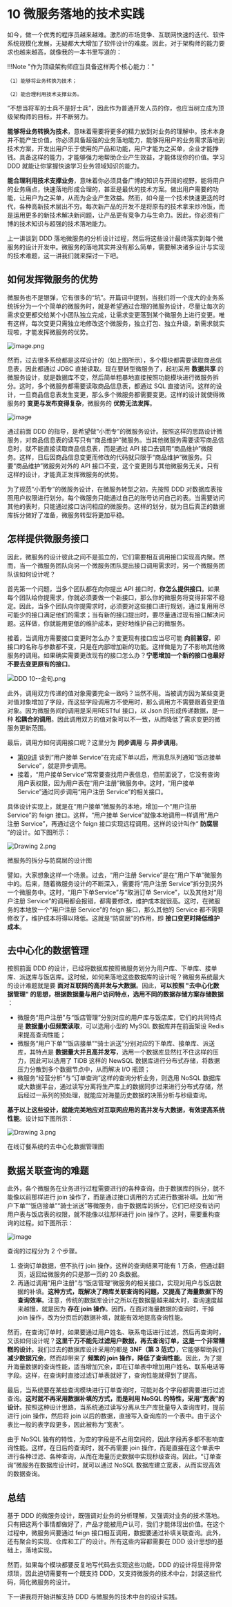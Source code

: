 # 10 微服务落地的技术实践

如今，做一个优秀的程序员越来越难。激烈的市场竞争、互联网快速的迭代、软件系统规模化发展，无疑都大大增加了软件设计的难度。因此，对于架构师的能力要求也越来越高，就像我的一本书里写道的：

!!!Note "作为顶级架构师应当具备这样两个核心能力："

    （1）能够将业务转换为技术；

    （2）能合理利用技术支撑业务。

“不想当将军的士兵不是好士兵”，因此作为普通开发人员的你，也应当树立成为顶级架构师的目标，并不断努力。

**能够将业务转换为技术**，意味着需要将更多的精力放到对业务的理解中。技术本身并不能产生价值，你必须具备超强的业务落地能力，能够将用户的业务需求落地到技术方案，开发出用户乐于使用的产品和功能，用户才能为之买单，企业才能挣钱。具备这样的能力，才能够强力地帮助企业产生效益，才能体现你的价值。学习 DDD 就能让你掌握快速学习业务领域知识的能力。

**能合理利用技术支撑业务**，意味着你必须具备广博的知识与开阔的视野，能将用户的业务痛点，快速落地形成合理的，甚至是最优的技术方案。做出用户需要的功能，让用户为之买单，从而为企业产生效益。然而，如今是一个技术快速更迭的时代，各种高新技术层出不穷。每次新产品的开发不是将原有的技术拿来炒冷饭，而是运用更多的新技术解决新问题，让产品更有竞争力与生命力。因此，你必须有广博的技术知识与超强的技术落地能力。

上一讲谈到 DDD 落地微服务的分析设计过程，然后将这些设计最终落实到每个微服务的设计开发中。微服务的落地其实并没有那么简单，需要解决诸多设计与实现的技术难题，这一讲我们就来探讨一下吧。

## 如何发挥微服务的优势

微服务也不是银弹，它有很多的“坑”。开篇词中提到，当我们将一个庞大的业务系统拆分为一个个简单的微服务时，就是希望通过合理的微服务设计，尽量让每次的需求变更都交给某个小团队独立完成，让需求变更落到某个微服务上进行变更。唯有这样，每次变更只需独立地修改这个微服务，独立打包、独立升级，新需求就实现啦，才能发挥微服务的优势。

![image.png](assets/CgqCHl_YfiGANvdnAAB4Gw-K8Ng757.png)

然而，过去很多系统都是这样设计的（如上图所示），多个模块都需要读取商品信息表，因此都通过 JDBC 直接读取。现在要转型微服务了，起初采用 **数据共享** 的微服务设计，就是数据库不变，然后简单粗暴地直接按照功能模块进行微服务拆分。这时，多个微服务都需要读取商品信息表，都通过 SQL 直接访问。这样的设计，一旦商品信息表发生变更，那么多个微服务都需要变更。这样的设计就使得微服务的 **变更与发布变得复杂**，微服务的 **优势无法发挥**。

![image](assets/CgqCHl_YfjCAZKv9AABt2_Tef90440.png)

通过前面 DDD 的指导，是希望做“小而专”的微服务设计。按照这样的思路设计微服务，对商品信息表的读写只有“商品维护”微服务。当其他微服务需要读写商品信息时，就不能直接读取商品信息表，而是通过 API 接口去调用“商品维护”微服务。这样，日后因商品信息变更而修改的代码就只限于“商品维护”微服务。只要“商品维护”微服务对外的 API 接口不变，这个变更则与其他微服务无关。只有这样的设计，才能真正发挥微服务的优势。

为了规范“小而专”的微服务设计，在微服务转型之初，先按照 DDD 对数据库表按照用户权限进行划分。每个微服务只能通过自己的账号访问自己的表。当需要访问其他的表时，只能通过接口访问相应的微服务。这样的划分，就为日后真正的数据库拆分做好了准备，微服务转型将更加平稳。

## 怎样提供微服务接口

因此，微服务的设计彼此之间不是孤立的，它们需要相互调用接口实现高内聚。然而，当一个微服务团队向另一个微服务团队提出接口调用需求时，另一个微服务团队该如何设计呢？

首先第一个问题，当多个团队都在向你提出 API 接口时，**你怎么提供接口**。如果每个团队给你提需求，你就必须要做一个新接口，那么你的微服务将变得非常不稳定。因此，当多个团队向你提需求时，必须要对这些接口进行规划，通过复用用尽可能少的接口满足他们的需求；当有新的接口提出时，要尽量通过现有接口解决问题。这样做，你就能用更低的维护成本，更好地维护自己的微服务。

接着，当调用方需要接口变更时怎么办？变更现有接口应当尽可能 **向前兼容**，即接口的名称与参数都不变，只是在内部增加新的功能。这样做是为了不影响其他微服务的调用。如果确实需要更改现有的接口怎么办？**宁愿增加一个新的接口也最好不要去变更原有的接口**。

![DDD 10--金句.png](assets/Ciqc1F_YfkCAJF6yAAEHWZqB_VU738.png)

此外，调用双方传递的值对象需要完全一致吗？当然不用。当被调方因为某些变更对值对象增加了字段，而这些字段调用方不使用时，那么调用方不需要跟着变更值对象。因为微服务间的调用是采用RESTful 接口，以 Json 的形成传递数据，是一种 **松耦合的调用**。因此调用双方的值对象可以不一致，从而降低了需求变更的微服务更新范围。

最后，调用方如何调用接口呢？这里分为 **同步调用** 与 **异步调用**。

- [第09讲](../第09讲) 谈到“用户接单 Service”在完成下单以后，用消息队列通知“饭店接单 Service”，就是异步调用。
- 接着，“用户接单Service”常常要查找用户表信息，但前面说了，它没有查询用户表权限，因为用户表在“用户注册”微服务中。这时，“用户接单 Service”通过同步调用“用户注册 Service”的相关接口。

具体设计实现上，就是在“用户接单”微服务的本地，增加一个“用户注册 Service”的 feign 接口。这样，“用户接单 Service”就像本地调用一样调用“用户注册 Service”，再通过这个 feign 接口实现远程调用。这样的设计叫作“ **防腐层** ”的设计。如下图所示：

![Drawing 2.png](assets/Ciqc1F_PHxGAKZQJAADJmVVEwcE418.png)

微服务的拆分与防腐层的设计图

譬如，大家想象这样一个场景。过去，“用户注册 Service”是在“用户下单”微服务中的。后来，随着微服务设计的不断深入，需要将“用户注册 Service”拆分到另外一个微服务中。这时，“用户下单Service”与“取消订单 Service”，以及其他对“用户注册 Service”的调用都会报错，都需要修改，维护成本就很高。这时，在微服务的本地放一个“用户注册 Service”的 feign 接口，那么其他的 Service 都不需要修改了，维护成本将得以降低。这就是“防腐层”的作用，即 **接口变更时降低维护成本**。

## 去中心化的数据管理

按照前面 DDD 的设计，已经将数据库按照微服务划分为用户库、下单库、接单库、派送库与饭店库。这时候，如何来落地这些数据库的设计呢？微服务系统最大的设计难题就是要 **面对互联网的高并发与大数据**。因此，**可以按照 "去中心化数据管理" 的思想，根据数据量与用户访问特点，选用不同的数据存储方案存储数据** ：

- 微服务“用户注册”与“饭店管理”分别对应的用户库与饭店库，它们的共同特点是 **数据量小但频繁读取**，可以选用小型的 MySQL 数据库并在前面架设 Redis 来提高查询性能；
- 微服务“用户下单”“饭店接单”“骑士派送”分别对应的下单库、接单库、派送库，其特点是 **数据量大并且高并发写**，选用一个数据库显然扛不住这样的压力，因此可以选用了 TiDB 这样的 NewSQL 数据库进行分布式存储，将数据压力分散到多个数据节点中，从而解决 I/O 瓶颈；
- 微服务“经营分析”与“订单查询”这样的查询分析业务，则选用 NoSQL 数据库或大数据平台，通过读写分离将生产库上的数据同步过来进行分布式存储，然后经过一系列的预处理，就能应对海量历史数据的决策分析与秒级查询。

**基于以上这些设计，就能完美地应对互联网应用的高并发与大数据，有效提高系统性能**。设计如下图所示：

![Drawing 3.png](assets/CgqCHl_PHyaAXlokAAPzBHQJW_U719.png)

在线订餐系统的去中心化数据管理图

## 数据关联查询的难题

此外，各个微服务在业务进行过程需要进行的各种查询，由于数据库的拆分，就不能像以前那样进行 join 操作了，而是通过接口调用的方式进行数据补填。比如“用户下单”“饭店接单”“骑士派送”等微服务，由于数据库的拆分，它们已经没有访问用户表与饭店表的权限，就不能像以往那样进行 join 操作了。这时，需要重构查询的过程。如下图所示：

![image](assets/CgqCHl_YfnGAdDcRAABzT74i0y8432.png)

查询的过程分为 2 个步骤。

1. 查询订单数据，但不执行 join 操作。这样的查询结果可能有 1 万条，但通过翻页，返回给微服务的只是那一页的 20 条数据。
2. 再通过调用“用户注册”与“饭店管理”微服务的相关接口，实现对用户与饭店数据的补填。**这种方式，既解决了跨库关联查询的问题，又提高了海量数据下的查询效率**。注意，传统的数据库设计之所以在数据量越来越大时，查询速度越来越慢，就是因为 **存在 join 操作**。因而，在面对海量数据的查询时，干掉 join 操作，改为分页后的数据补填，就能有效地提高查询性能。

然而，在查询订单时，如果要通过用户姓名、联系电话进行过滤，然后再查询时，又该如何设计呢？**这里千万不能先过滤用户数据，再去查询订单，这是一个非常糟糕的设计**。我们过去的数据库设计采用的都是 **3NF（第 3 范式）**，它能够帮助我们 **减少数据冗余**，然而却带来了 **频繁的 join 操作，降低了查询性能**。因此，为了提升海量数据的查询性能，适当增加冗余，即在订单表中增加用户姓名、联系电话等字段。这样，在查询时直接过滤订单表就好了，查询性能就得到了提高。

最后，当系统要在某些查询模块进行订单查询时，可能对各个字段都需要进行过滤查询。**这时就不再采用数据补填的方式，而是利用 NoSQL 的特性，采用“宽表”的设计**。按照这种设计思路，当系统通过读写分离从生产库批量导入查询库时，提前进行 join 操作，然后将 join 以后的数据，直接写入查询库的一个表中。由于这个表比一般的表字段更多，因此被称为“宽表”。

由于 NoSQL 独有的特性，为空的字段是不占用空间的，因此字段再多都不影响查询性能。这样，在日后的查询时，就不再需要 join 操作，而是直接在这个单表中进行各种过滤、各种查询，从而在海量历史数据中实现秒级查询。因此，“订单查询”微服务在数据库设计时，就可以通过 NoSQL 数据库建立宽表，从而实现高效的数据查询。

## 总结

基于 DDD 的微服务设计，既强调对业务的分析理解，又强调对业务的技术落地。只有把这两个事情都做好了，产品才能被用户认可，我们才能体现出价值。在这个过程中，微服务间要通过 feign 接口相互调用，数据要通过补填关联查询。此外，还有聚合的实现、仓库和工厂的设计。所有这些内容都需要在 DDD 设计思想的基础上，落地实现。

然而，如果每个模块都要反复地写代码去实现这些功能，DDD 的设计将显得异常烦琐，因此迫切需要有一个既支持 DDD，又支持微服务的技术中台，封装这些代码，简化微服务的设计。

下一讲我将开始讲解支持 DDD 与微服务的技术中台的设计实践。
